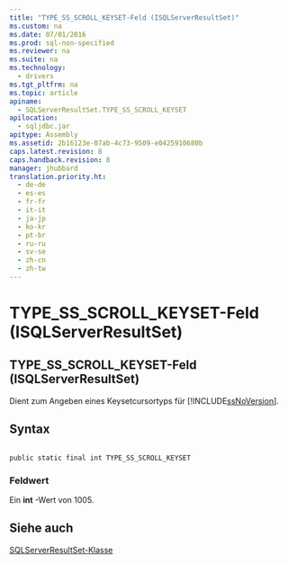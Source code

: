```yaml
---
title: "TYPE_SS_SCROLL_KEYSET-Feld (ISQLServerResultSet)"
ms.custom: na
ms.date: 07/01/2016
ms.prod: sql-non-specified
ms.reviewer: na
ms.suite: na
ms.technology: 
  - drivers
ms.tgt_pltfrm: na
ms.topic: article
apiname: 
  - SQLServerResultSet.TYPE_SS_SCROLL_KEYSET
apilocation: 
  - sqljdbc.jar
apitype: Assembly
ms.assetid: 2b16123e-07ab-4c73-9509-e0425910680b
caps.latest.revision: 8
caps.handback.revision: 8
manager: jhubbard
translation.priority.ht: 
  - de-de
  - es-es
  - fr-fr
  - it-it
  - ja-jp
  - ko-kr
  - pt-br
  - ru-ru
  - sv-se
  - zh-cn
  - zh-tw
---
```

# TYPE_SS_SCROLL_KEYSET-Feld (ISQLServerResultSet)
    
## TYPE\_SS\_SCROLL\_KEYSET\-Feld \(ISQLServerResultSet\)  
 Dient zum Angeben eines Keysetcursortyps für [!INCLUDE[ssNoVersion](../content/includes/ssNoVersion_md.md)].  
  
## Syntax  
  
```  
  
public static final int TYPE_SS_SCROLL_KEYSET  
```  
  
### Feldwert  
 Ein **int** \-Wert von 1005.  
  
## Siehe auch  
 [SQLServerResultSet-Klasse](../content/SQLServerResultSet-Class.md)  
  
  